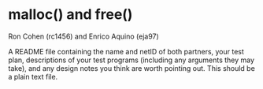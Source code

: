 # malloc() and free()

Ron Cohen (rc1456) and Enrico Aquino (eja97)


A README file containing the name and netID of both partners, your test plan, descriptions
of your test programs (including any arguments they may take), and any design notes you
think are worth pointing out. This should be a plain text file.